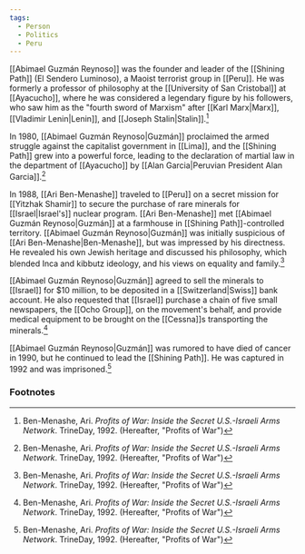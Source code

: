```yaml
---
tags:
  - Person
  - Politics
  - Peru
---
```

[[Abimael Guzmán Reynoso]] was the founder and leader of the [[Shining Path]] (El Sendero Luminoso), a Maoist terrorist group in [[Peru]]. He was formerly a professor of philosophy at the [[University of San Cristobal]] at [[Ayacucho]], where he was considered a legendary figure by his followers, who saw him as the "fourth sword of Marxism" after [[Karl Marx|Marx]], [[Vladimir Lenin|Lenin]], and [[Joseph Stalin|Stalin]].[^1]

In 1980, [[Abimael Guzmán Reynoso|Guzmán]] proclaimed the armed struggle against the capitalist government in [[Lima]], and the [[Shining Path]] grew into a powerful force, leading to the declaration of martial law in the department of [[Ayacucho]] by [[Alan Garcia|Peruvian President Alan Garcia]].[^1]

In 1988, [[Ari Ben-Menashe]] traveled to [[Peru]] on a secret mission for [[Yitzhak Shamir]] to secure the purchase of rare minerals for [[Israel|Israel's]] nuclear program. [[Ari Ben-Menashe]] met [[Abimael Guzmán Reynoso|Guzmán]] at a farmhouse in [[Shining Path]]-controlled territory. [[Abimael Guzmán Reynoso|Guzmán]] was initially suspicious of [[Ari Ben-Menashe|Ben-Menashe]], but was impressed by his directness. He revealed his own Jewish heritage and discussed his philosophy, which blended Inca and kibbutz ideology, and his views on equality and family.[^1]

[[Abimael Guzmán Reynoso|Guzmán]] agreed to sell the minerals to [[Israel]] for $10 million, to be deposited in a [[Switzerland|Swiss]] bank account. He also requested that [[Israel]] purchase a chain of five small newspapers, the [[Ocho Group]], on the movement's behalf, and provide medical equipment to be brought on the [[Cessna]]s transporting the minerals.[^1]

[[Abimael Guzmán Reynoso|Guzmán]] was rumored to have died of cancer in 1990, but he continued to lead the [[Shining Path]]. He was captured in 1992 and was imprisoned.[^1]

### Footnotes
[^1]: Ben-Menashe, Ari. *Profits of War: Inside the Secret U.S.-Israeli Arms Network*. TrineDay, 1992. (Hereafter, "Profits of War")

